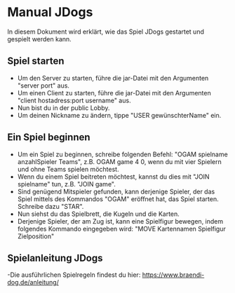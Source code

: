 #  Manual JDogs
In diesem Dokument wird erklärt, wie das Spiel JDogs gestartet und gespielt werden kann. 

## Spiel starten
- Um den Server zu starten, führe die jar-Datei mit den Argumenten "server port" aus. 
- Um einen Client zu starten, führe die jar-Datei mit den Argumenten "client hostadress:port username" aus. 
- Nun bist du in der public Lobby.
- Um deinen Nickname zu ändern, tippe "USER gewünschterName" ein. 

## Ein Spiel beginnen
- Um ein Spiel zu beginnen, schreibe folgenden Befehl: "OGAM spielname anzahlSpieler Teams", z.B. OGAM game 4 0, wenn du mit vier Spielern und ohne Teams spielen möchtest. 
- Wenn du einem Spiel beitreten möchtest, kannst du dies mit "JOIN spielname" tun, z.B. "JOIN game". 
- Sind genügend Mitspieler gefunden, kann derjenige Spieler, der das Spiel mittels des Kommandos "OGAM" eröffnet hat, das Spiel starten. Schreibe dazu "STAR".
- Nun siehst du das Spielbrett, die Kugeln und die Karten. 
- Derjenige Spieler, der am Zug ist, kann eine Spielfigur bewegen, indem folgendes Kommando eingegeben wird: "MOVE Kartennamen Spielfigur Zielposition"

## Spielanleitung JDogs
-Die ausführlichen Spielregeln findest du hier: https://www.braendi-dog.de/anleitung/ 

